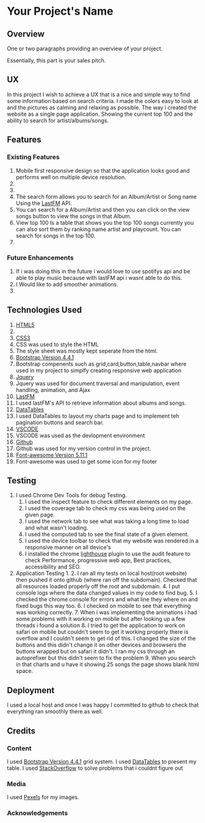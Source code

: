 # Your Project's Name
## Overview
One or two paragraphs providing an overview of your project.

Essentially, this part is your sales pitch.

## UX
In this project I wish to achieve a UX that is a nice and simple way to find some information based on search criteria.
I made the colors easy to look at and the pictures as calming and relaxing as possible.
The way i created the website as a single page application. Showing the current top 100 and the ability to search for artist/albums/songs.

## Features
### Existing Features

1. Mobile first responsive design so that the application looks good and performs well on multiple device resolution.
2. 
3. 
4. The search form allows you to search for an Album/Artist or Song name Using the [LastFM](https://www.last.fm/api/) API.
5. You can search for a Album/Artist and then you can click on the view songs button to view the songs in that Album.
6. View top 100 Is a table that shows you the top 100 songs currently you can also sort them by ranking name artist and playcount. You can search for songs in the top 100.
7. 





### Future Enhancements
1. If i was doing this in the future i would love to use spotifys api and be able to play music because with lastFM api i wasnt able to do this.
2. I Would like to add smoother animations.
3. 

## Technologies Used
1. [HTML5](https://en.wikipedia.org/wiki/HTML5 )
 1. 
2. [CSS3](https://en.wikipedia.org/wiki/Cascading_Style_Sheets )
 1. CSS was used to style the HTML
 2. The style sheet was mostly kept seperate from the html.
3. [Bootstrap Version 4.4.1](https://getbootstrap.com/ )
 1. Bootstrap compenents such as grid,card,button,table,navbar where used in my project to simplfy creating responsive web application
4. [Jquery](https://jquery.com/)
 1. Jquery was used for document traversal and manipulation, event handling, animation, and Ajax 
5. [LastFM](https://www.last.fm/api/)
 1. I used lastFM's API to retrieve information about albums and songs.
6. [DataTables](https://datatables.net/)
 1. I used DataTables to layout my charts page and to implement teh pagination buttons and search bar. 
7. [VSCODE](https://code.visualstudio.com/ ) 
 1. VSCODE was used as the devlopment environment
8. [Github](https://github.com/ )
 1. Github was used for my version control in the project. 
9. [Font-awesome Version 5.11.1](https://fontawesome.com/ ) 
 1. Font-awesome was used to get some icon for my footer


## Testing
1. I used Chrome Dev Tools for debug Testing.
    1. I used the inspect feature to check different elements on my page.
    2. I used the coverage tab to check my css was being used on the given page.
    3. I used the network tab to see what was taking a long time to load and what wasn't loading.
    4. I used the computed tab to see the final state of a given element.
    5. I used the device toolbar to check that my website was rendered in a responsive manner on all device's
    6. I installed the chrome [lighthouse](https://developers.google.com/web/tools/lighthouse) plugin to use the audit feature to check Performance, progressive web app, Best practices, accessibility and SEO.
2. Application Testing
    1. 
    2. I ran all my tests on local host(root website) then pushed it onto github (where ran off the subdomain). Checked that all resources loaded properly off the root and subdomain.
    4. I put console logs where the data changed values in my code to find bug.
    5. I checked the chrome console for errors and what line they where on and fixed bugs this way too.
    6. I checked on mobile to see that everything was working correctly.
    7. When i was implementing the animations i had some problems with it working on mobile but after looking up a few threads i found a solution
    8. I tried to get the application to work on safari on mobile but couldn't seem to get it working properly there is overflow and I couldn't seem to get rid of this. I changed the size of the buttons and this didn't change it on other devices and browsers the buttons wrapped but on safari it didn't. I ran my css through an autoprefixer but this didn't seem to fix the problem
    9. When you search in that charts and u have it showing 25 songs the page shows blank html space.

## Deployment
I used a local host and once I was happy I committed to github to check that everything ran smoothly there as well. 

## Credits
### Content
I used [Bootstrap Version 4.4.1](https://getbootstrap.com/ ) grid system.
I used [DataTables](https://datatables.net/) to present my table.
I used [StackOverflow](https://stackoverflow.com/) to solve problems that i couldnt figure out
### Media
I used [Pexels](https://www.pexels.com/) for my images.    
### Acknowledgements



